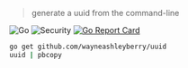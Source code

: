 > generate a uuid from the command-line

![Go](https://github.com/wayneashleyberry/uuid/workflows/Go/badge.svg)
![Security](https://github.com/wayneashleyberry/uuid/workflows/Security/badge.svg)
[![Go Report Card](https://goreportcard.com/badge/github.com/wayneashleyberry/uuid)](https://goreportcard.com/report/github.com/wayneashleyberry/uuid)

```sh
go get github.com/wayneashleyberry/uuid
uuid | pbcopy
```
